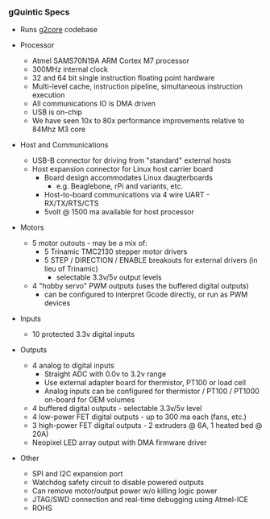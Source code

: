 
### gQuintic Specs
- Runs [g2core](https://github.com/synthetos/g2) codebase

- Processor
  - Atmel SAMS70N19A ARM Cortex M7 processor
  - 300MHz internal clock
  - 32 and 64 bit single instruction floating point hardware
  - Multi-level cache, instruction pipeline, simultaneous instruction execution
  - All communications IO is DMA driven
  - USB is on-chip
  - We have seen 10x to 80x performance improvements relative to 84Mhz M3 core

- Host and Communications
  - USB-B connector for driving from "standard" external hosts
  - Host expansion connector for Linux host carrier board
    - Board design accommodates Linux daugterboards 
      - e.g. Beaglebone, rPi and variants, etc.
    - Host-to-board communications via 4 wire UART - RX/TX/RTS/CTS
    - 5volt @ 1500 ma available for host processor

- Motors
  - 5 motor outouts - may be a mix of:
    - 5 Trinamic TMC2130 stepper motor drivers
    - 5 STEP / DIRECTION / ENABLE breakouts for external drivers (in lieu of Trinamic)  
      - selectable 3.3v/5v output levels
  - 4 "hobby servo" PWM outputs (uses the buffered digital outputs)
    - can be configured to interpret Gcode directly, or run as PWM devices

- Inputs
  - 10 protected 3.3v digital inputs  

- Outputs
  - 4 analog to digital inputs 
    - Straight ADC with 0.0v to 3.2v range
    - Use external adapter board for thermistor, PT100 or load cell
    - Analog inputs can be configured for thermistor / PT100 / PT1000 on-board for OEM volumes 
  - 4 buffered digital outputs - selectable 3.3v/5v level
  - 4 low-power FET digital outputs - up to 300 ma each (fans, etc.)
  - 3 high-power FET digital outputs - 2 extruders @ 6A, 1 heated bed @ 20A)
  - Neopixel LED array output with DMA firmware driver

- Other
  - SPI and I2C expansion port
  - Watchdog safety circuit to disable powered outputs
  - Can remove motor/output power w/o killing logic power
  - JTAG/SWD connection and real-time debugging using Atmel-ICE
  - ROHS
